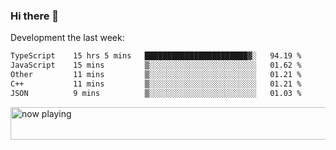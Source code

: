 ### Hi there 👋

Development the last week:
<!--START_SECTION:waka-->

```txt
TypeScript    15 hrs 5 mins   ███████████████████████▓░   94.19 %
JavaScript    15 mins         ▒░░░░░░░░░░░░░░░░░░░░░░░░   01.62 %
Other         11 mins         ▒░░░░░░░░░░░░░░░░░░░░░░░░   01.21 %
C++           11 mins         ▒░░░░░░░░░░░░░░░░░░░░░░░░   01.21 %
JSON          9 mins          ▒░░░░░░░░░░░░░░░░░░░░░░░░   01.03 %
```

<!--END_SECTION:waka-->

<!--
**JASONPANGGO/jasonpanggo** is a ✨ _special_ ✨ repository because its `README.md` (this file) appears on your GitHub profile.

Here are some ideas to get you started:

- 🔭 I’m currently working on ...
- 🌱 I’m currently learning ...
- 👯 I’m looking to collaborate on ...
- 🤔 I’m looking for help with ...
- 💬 Ask me about ...
- 📫 How to reach me: ...
- 😄 Pronouns: ...
- ⚡ Fun fact: ...
-->

<a href="https://volt.fm/user/q8yd9e79csfr57rt" target="_blank"><img src="https://spotify-badge-egoist.vercel.app/api/now-playing" width="540" height="52" alt="now playing"></a>
